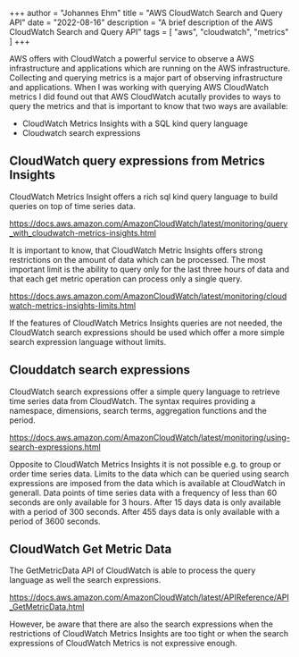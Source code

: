 +++
author = "Johannes Ehm"
title = "AWS CloudWatch Search and Query API"
date = "2022-08-16"
description = "A brief description of the AWS CloudWatch Search and Query API"
tags = [
    "aws",
    "cloudwatch",
		"metrics"
]
+++

AWS offers with CloudWatch a powerful service to observe a AWS infrastructure and applications which are running on the AWS infrastructure. Collecting and querying metrics is a major part of observing infrastructure and applications. When I was working with querying AWS CloudWatch metrics I did found out that AWS CloudWatch acutally provides to ways to query the metrics and that is important to know that two ways are available:

- CloudWatch Metrics Insights with a SQL kind query language
- Cloudwatch search expressions

## CloudWatch query expressions from Metrics Insights

CloudWatch Metrics Insight offers a rich sql kind query language to build queries on top of time series data.

https://docs.aws.amazon.com/AmazonCloudWatch/latest/monitoring/query_with_cloudwatch-metrics-insights.html

It is important to know, that CloudWatch Metric Insights offers strong restrictions on the amount of data which can be processed. The most important limit is the ability to query only for the last three hours of data and that each get metric operation can process only a single query.

https://docs.aws.amazon.com/AmazonCloudWatch/latest/monitoring/cloudwatch-metrics-insights-limits.html

If the features of CloudWatch Metrics Insights queries are not needed, the CloudWatch search expressions should be used which offer a more simple search expression language without limits.

## Clouddatch search expressions

CloudWatch search expressions offer a simple query language to retrieve time series data from CloudWatch. The syntax requires providing a namespace, dimensions, search terms, aggregation functions and the period.

https://docs.aws.amazon.com/AmazonCloudWatch/latest/monitoring/using-search-expressions.html

Opposite to CloudWatch Metrics Insights it is not possible e.g. to group or order time series data. Limits to the data which can be queried using search expressions are imposed from the data which is available at CloudWatch in generall. Data points of time series data with a frequency of less than 60 seconds are only available for 3 hours. After 15 days data is only available with a period of 300 seconds. After 455 days data is only available with a period of 3600 seconds.

## CloudWatch Get Metric Data

The GetMetricData API of CloudWatch is able to process the query language as well the search expressions.

https://docs.aws.amazon.com/AmazonCloudWatch/latest/APIReference/API_GetMetricData.html

However, be aware that there are also the search expressions when the restrictions of CloudWatch Metrics Insights are too tight or when the search expressions of CloudWatch Metrics is not expressive enough.
